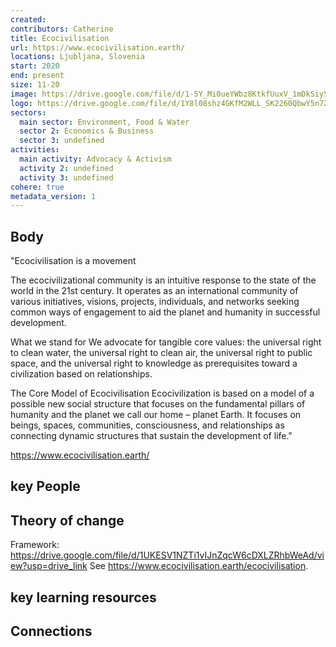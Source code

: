 ```yaml
---
created:
contributors: Catherine
title: Ecocivilisation
url: https://www.ecocivilisation.earth/
locations: Ljubljana, Slovenia
start: 2020
end: present
size: 11-20
image: https://drive.google.com/file/d/1-5Y_Mi0ueYWbz8KtkfUuxV_1mDkSiySi/view?usp=drive_link 
logo: https://drive.google.com/file/d/1Y8l08shz4GKfM2WLL_SK2260QbwY5n72/view?usp=drive_link 
sectors:
  main sector: Environment, Food & Water
  sector 2: Economics & Business
  sector 3: undefined
activities: 
  main activity: Advocacy & Activism
  activity 2: undefined
  activity 3: undefined
cohere: true
metadata_version: 1
---
```



## Body

"Ecocivilisation is a movement

The ecocivilizational community is an intuitive response to the state of the world in the 21st century. It operates as an international community of various initiatives, visions, projects, individuals, and networks seeking common ways of engagement to aid the planet and humanity in successful development.

What we stand for
We advocate for tangible core values: the universal right to clean water, the universal right to clean air, the universal right to public space, and the universal right to knowledge as prerequisites toward a civilization based on relationships.

The Core Model of Ecocivilisation
Ecocivilization is based on a model of a possible new social structure that focuses on the fundamental pillars of humanity and the planet we call our home – planet Earth. It focuses on beings, spaces, communities, consciousness, and relationships as connecting dynamic structures that sustain the development of life."

https://www.ecocivilisation.earth/

## key People



## Theory of change

Framework: https://drive.google.com/file/d/1UKESV1NZTi1vIJnZqcW6cDXLZRhbWeAd/view?usp=drive_link 
See https://www.ecocivilisation.earth/ecocivilisation.  

## key learning resources



## Connections




